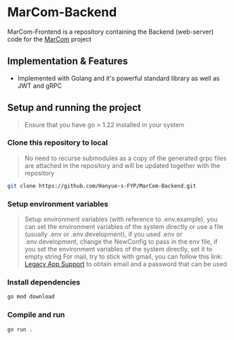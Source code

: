 # MarCom-Backend

MarCom-Frontend is a repository containing the Backend (web-server) code for the [MarCom](https://github.com/Hanyue-s-FYP) project

## Implementation & Features

- Implemented with Golang and it's powerful standard library as well as JWT and gRPC

## Setup and running the project

> Ensure that you have go > 1.22 installed in your system

### Clone this repository to local
> No need to recurse submodules as a copy of the generated grpc files are attached in the repository and will be updated together with the repository

```sh
git clone https://github.com/Hanyue-s-FYP/MarCom-Backend.git
```

### Setup environment variables

> Setup environment variables (with reference to .env.example), you can set the environment variables of the system directly or use a file (usually .env or .env.development), if you used .env or .env.development, change the NewConfig to pass in the env file, if you set the environment variables of the system directly, set it to empty string
> For mail, try to stick with gmail, you can follow this link: [Legacy App Support](https://support.google.com/accounts/answer/185833) to obtain email and a password that can be used

### Install dependencies

```sh
go mod download
```

### Compile and run

```sh
go run .
```
